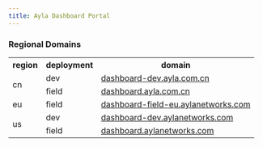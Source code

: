 ```yaml
---
title: Ayla Dashboard Portal
---
```


### Regional Domains

<table class="key-value-table vertical-middle">
<tr>
<th>region</th>
<th>deployment</th>
<th>domain</th>
</tr>
<tr>
<td rowspan="2">cn</td>
<td>dev</td>
<td><a href="https://dashboard-dev.ayla.com.cn" target="_blank">dashboard-dev.ayla.com.cn</a></td>
</tr>
<tr>
<td>field</td>
<td><a href="https://dashboard.ayla.com.cn" target="_blank">dashboard.ayla.com.cn</a></td>
</tr>
<tr>
<td>eu</td>
<td>field</td>
<td><a href="https://dashboard-field-eu.aylanetworks.com" target="_blank">dashboard-field-eu.aylanetworks.com</a></td>
</tr>
<tr>
<td rowspan="2">us</td>
<td>dev</td>
<td><a href="https://dashboard-dev.aylanetworks.com" target="_blank">dashboard-dev.aylanetworks.com</a></td>
</tr>
<tr>
<td>field</td>
<td><a href="https://dashboard.aylanetworks.com" target="_blank">dashboard.aylanetworks.com</a></td>
</tr>
</table>